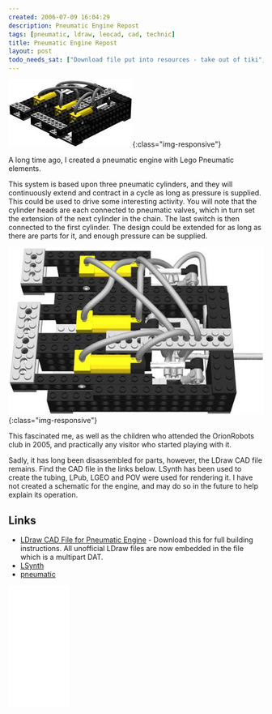 ```yaml
---
created: 2006-07-09 16:04:29
description: Pneumatic Engine Repost
tags: [pneumatic, ldraw, leocad, cad, technic]
title: Pneumatic Engine Repost
layout: post
todo_needs_sat: ["Download file put into resources - take out of tiki", "tiki image refs"]
---
```

![The pneumatic engine](/galleries/2006-07-09-pneumatic-engine-repost/PNEUMATICENGINE.jpg){:class="img-responsive"}

A long time ago, I created a pneumatic engine with Lego Pneumatic elements.

This system is based upon three pneumatic cylinders, and they will continuously extend and contract in a cycle as long as pressure is supplied. This could be used to drive some interesting activity. You will note that the cylinder heads are each connected to pneumatic valves, which in turn set the extension of the next cylinder in the chain. The last switch is then connected to the first cylinder. The design could be extended for as long as there are parts for it, and enough pressure can be supplied.

![Pneumatic Engine with tubing](/galleries/2006-07-09-pneumatic-engine-repost/PneumaticEngineLSynth.jpg){:class="img-responsive"}

This fascinated me, as well as the children who attended the OrionRobots club in 2005, and practically any visitor who started playing with it.

Sadly, it has long been disassembled for parts, however, the LDraw CAD file remains. Find the CAD file in the links below. LSynth has been used to create the tubing, LPub, LGEO and POV were used for rendering it. I have not created a schematic for the engine, and may do so in the future to help explain its operation.

## Links

* [LDraw CAD File for Pneumatic Engine](/assets/downloads/PneumaticEngineLSynth.mpd) - Download this for full building instructions. All unofficial LDraw files are now embedded in the file which is a multipart DAT.
* [LSynth](/wiki/lsynth "LSynth")
* [pneumatic](/wiki/pneumatic.html "Use of air to operate and power actuators")

<iframe style="width:120px;height:240px;" marginwidth="0" marginheight="0" scrolling="no" frameborder="0" src="//ws-eu.amazon-adsystem.com/widgets/q?ServiceVersion=20070822&OneJS=1&Operation=GetAdHtml&MarketPlace=GB&source=ss&ref=as_ss_li_til&ad_type=product_link&tracking_id=orionrobots-21&marketplace=amazon&region=GB&placement=B004CELIDS&asins=B004CELIDS&linkId=d0683c77ce14bd0d46f8a5bc0868b390&show_border=true&link_opens_in_new_window=true"></iframe>
